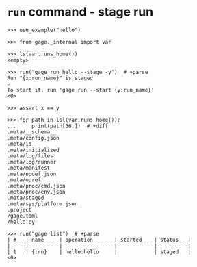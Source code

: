 # `run` command - stage run

    >>> use_example("hello")

    >>> from gage._internal import var

    >>> ls(var.runs_home())
    <empty>

    >>> run("gage run hello --stage -y")  # +parse
    Run "{x:run_name}" is staged
    ⤶
    To start it, run 'gage run --start {y:run_name}'
    <0>

    >>> assert x == y

    >>> for path in lsl(var.runs_home()):
    ...     print(path[36:])  # +diff
    .meta/__schema__
    .meta/config.json
    .meta/id
    .meta/initialized
    .meta/log/files
    .meta/log/runner
    .meta/manifest
    .meta/opdef.json
    .meta/opref
    .meta/proc/cmd.json
    .meta/proc/env.json
    .meta/staged
    .meta/sys/platform.json
    .project
    /gage.toml
    /hello.py

    >>> run("gage list")  # +parse
    | #   | name     | operation       | started    | status   |
    |-----|----------|-----------------|------------|----------|
    | 1   | {:rn}    | hello:hello     |            | staged   |
    <0>
